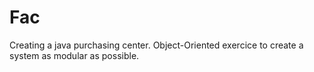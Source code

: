 # Fac
Creating a java purchasing center. Object-Oriented exercice to create a system as modular as possible.
